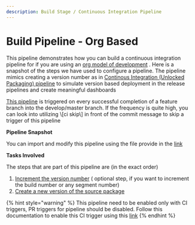 ```yaml
---
description: Build Stage / Continuous Integration Pipeline
---
```


# Build Pipeline - Org Based

This pipeline demonstrates how you can build a continuous integration pipeline for if you are using  an [org model of development](https://trailhead.salesforce.com/en/content/learn/modules/org-development-model)  . Here is a snapshot of the steps we have used to configure a pipeline. The pipeline mimics creating a version number as in [Continous Integration \(Unlocked Packaging\) pipeline](../unlocked-package-based-development-model/continous-integration-pipeline-unlocked-package.md) to simulate version based deployment in the release pipelines and create meaningful dashboards

[This pipeline](https://raw.githubusercontent.com/azlamsalam/sfpowerscripts/release/SamplePipelines/sfpowerscripts-sample-pipelines/BuildDefinitions/Source%20Package%20Build%20using%20sfpowerscripts.json) is triggered on every successful completion of a feature branch into the develop/master branch. If the frequency is quite high, you can look into utilizing \\[ci skip\\] in front of the commit message to skip a trigger of this pipeline

**Pipeline Snapshot**

You can import and modify this pipeline using the file provide in the [link](https://raw.githubusercontent.com/azlamsalam/sfpowerscripts/release/SamplePipelines/sfpowerscripts-sample-pipelines/BuildDefinitions/Source%20Package%20Build%20using%20sfpowerscripts.json)

**Tasks Involved**

The steps that are part of this pipeline are \(in the exact order\)

1. [Increment the version number](../../task-specifications/utility-tasks/increment-version-number-of-a-package.md) \( optional step, if you want to increment the build number or any segment number\)
2. [Create a new version of the source package](../../task-specifications/packaging-tasks/create-source-based-package.md)



{% hint style="warning" %}
This pipeline need to be enabled only with CI triggers, PR triggers for pipeline should be disabled. Follow this  documentation to enable this CI trigger using this [link](https://docs.microsoft.com/en-us/azure/devops/pipelines/build/triggers?view=azure-devops&tabs=classic)
{% endhint %}

